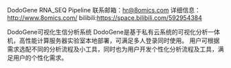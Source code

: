 DodoGene RNA_SEQ Pipeline 
联系邮箱：hr@8omics.com
详细信息：http://www.8omics.com/
bilibili:https://space.bilibili.com/592954384

DodoGene可视化生信分析系统
DodoGene是基于私有云系统的可视化分析一体机，高性能计算服务器实验室本地部署，可满足多人登录同时使用。
用户可根据需求选配不同的分析流程及小工具，同时也为用户开发个性化分析流程及工具，满足用户的个性化需求。


